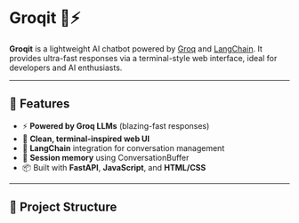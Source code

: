 # Groqit 🧠⚡

**Groqit** is a lightweight AI chatbot powered by [Groq](https://groq.com/) and [LangChain](https://www.langchain.com/). It provides ultra-fast responses via a terminal-style web interface, ideal for developers and AI enthusiasts.

---

## 🚀 Features

- ⚡ **Powered by Groq LLMs** (blazing-fast responses)
- 🎨 **Clean, terminal-inspired web UI**
- 🔗 **LangChain** integration for conversation management
- 🧠 **Session memory** using ConversationBuffer
- 📦 Built with **FastAPI**, **JavaScript**, and **HTML/CSS**

---

## 📁 Project Structure
